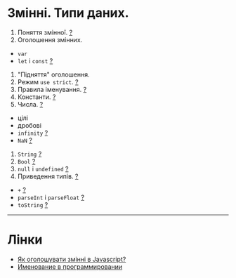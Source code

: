# Змінні. Типи даних.
1. Поняття змінної. [?](https://learn.javascript.ru/variables)
1. Оголошення змінних.
  - `var`
  - `let` і `const` [?](https://learn.javascript.ru/let-const)
1. "Підняття" оголошення.
1. Режим `use strict`. [?](https://learn.javascript.ru/strict-mode)
1. Правила іменування. [?](https://learn.javascript.ru/variable-names)
1. Константи. [?](https://learn.javascript.ru/variables#константы)
1. Числа. [?](https://learn.javascript.ru/number)
  - цілі
  - дробові
  - `infinity` [?](https://learn.javascript.ru/number#деление-на-ноль-infinity)
  - `NaN` [?](https://learn.javascript.ru/number#nan)
1. `String` [?](https://learn.javascript.ru/string)
1. `Bool` [?](https://learn.javascript.ru/types-intro#булевый-логический-тип-boolean)
1. `null` i `undefined` [?](https://learn.javascript.ru/types-intro#специальное-значение-null)
1. Приведення типів. [?](https://learn.javascript.ru/types-conversion)
  - `+` [?](https://learn.javascript.ru/number#преобразование-к-числу)
  - `parseInt` і `parseFloat` [?](https://learn.javascript.ru/number#мягкое-преобразование-parseint-и-parsefloat)
  - `toString` [?](https://learn.javascript.ru/number#tostring-система-счисления)

---
# Лінки
- [Як оголошувати змінні в Javascript?](http://codeguida.com/post/576/)
- [Именование в программировании](https://ru.hexlet.io/blog/posts/naming-in-programming)
